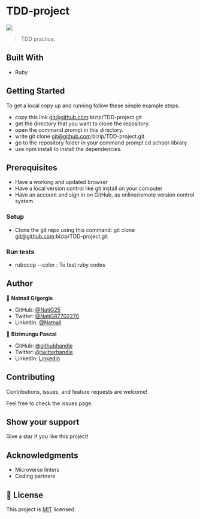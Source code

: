 # TDD-project
![](https://img.shields.io/badge/Microverse-blueviolet)

> TDD practice.

## Built With

- Ruby

## Getting Started

To get a local copy up and running follow these simple example steps.

- copy this link git@github.com:bizip/TDD-project.git
- get the directory that you want to clone the repository.
- open the command prompt in this directory.
- write git clone git@github.com:bizip/TDD-project.git
- go to the repository folder in your command prompt cd school-library
- use npm install to install the dependencies.

## Prerequisites

- Have a working and updated browser
- Have a local version control like git install on your computer
- Have an account and sign in on GitHub, as online/remote version control system

### Setup

- Clone the git repo using this command: git clone git@github.com:bizip/TDD-project.git

### Run tests

- rubocop --color : To test ruby codes

## Author

👤 **Natnail G/gorgis**

- GitHub: [@NatiG25](https://github.com/NatiG25)
- Twitter: [@NatiG87702270](https://twitter.com/NatiG87702270)
- LinkedIn: [@Natnail](https://www.linkedin.com/in/natnailgorgis/ )

👤 **Bizimungu Pascal**

- GitHub: [@githubhandle](https://github.com/bizip)
- Twitter: [@twitterhandle](https://twitter.com/BizimunguPasca9)
- LinkedIn: [LinkedIn](www.linkedin.com/in/bizimungu)


## Contributing

Contributions, issues, and feature requests are welcome!

Feel free to check the issues page.

## Show your support

Give a star if you like this project!

## Acknowledgments

- Microverse linters
- Coding partners

## 📝 License

This project is [MIT](./LICENSE) licensed.

